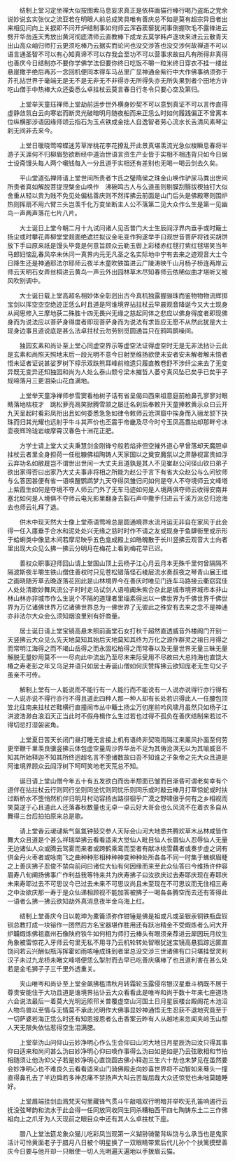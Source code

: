 <!-- { "loadSidebar": true } -->
　　结制上堂习定坐禅大似按图索马息妄求真正是依样画猫行棒行喝乃盗跖之党余说妙说玄实张仪之流亚若在明眼人前总成笑具唯有善庆总不如是莫有超宗异目者出来相见问向上关捩即不问开炉结制事如何师云浑吞蒺藜犹闲事倒握吹毛不露锋进云劈开华岳连天秀放出黄河彻底清师云直教棒下成龙去莫学韩卢逐块来进云云散青天出山高众岫归师打云更须吃棒乃云据实而论问也没交涉答也没交涉何故禅道不可以语言通圣智不可以有心知真谛不可以存我会至功不可以营事求故曰凡有所得非真得也善庆今日结制亦不要你学佛学法但要你终日吃饭不嚼一粒米终日穿衣不挂一缕丝悬崖撒手绝后再苏一念回机便同本得车马丛里广显神通金紫行中大作佛事纳须弥于芥孔拈世界于毫端无是无不是无非无不非得亦无所得失亦无所失果到者个田地方许吃山僧手中热棒大众还委悉么卓拄杖云莫言春日行冬令只要心空及第归。

　　上堂举天童珏禅师上堂劫前运步世外横身妙契不可以意到真证不可以言传直得虚静敛氛白云向寒岩而断灵光破暗明月随夜船而来正恁么时如何履践偏正不曾离本位纵横那涉语因缘师颂云指石为玉点铁成金拙人自逸智者劳心流水长舌清风素琴尘刹无间非去来今。

　　上堂日暖晓莺啼蝶迷芳草岸桃花李花撩乱开此景真堪羡流光急似梭瞬息春将半游子天涯何不归柳眉愁欲断经中道治世语言资生产业皆于实相不相违背只如今日居士设斋馒头每人两个嚫钱每入一分且道于实相还有差别也无喝一喝云剑去久矣。

　　平山堂道弘禅师请上堂世间所贵者卞氏之璧隋侯之珠金山唤作驴尿马粪出世间所贵者真如解脱菩提涅槃金山唤作　沸碗鸣古人与么道虽则剔膜刮翳拔楔抽钉大似舍重从轻以贵为贱不免见处偏枯善庆则不然挥拂云前面是山门后头是佛殿寒则围炉热则挥扇不用六臂三头岂羡千化万变坐断主人公不落第二见大众作么生是第一见幽鸟一声两声落花七片八片。

　　大士诞日上堂今朝二月十九试问诸人见否普门大士生辰阎浮界内垂手或时簸土扬尘或时攀花弄柳堂堂觌面绝遮拦拟议金毛变作狗遂举手曰观世音菩萨将钱买胡饼放下手曰原来祇是馒头毕竟是何意旨顾众云勒玉辔上彩楼赤红毬打紫红毬堪笑当年马郎妇恼乱春风卒未休问一真界内元无凡圣之名实际地中宁有去来之迹观音大士今日降生还是神通耶法尔耶师云夜半木童吹铁笛进云广陵涛映千山月杨子桥连两岸云师云天明石女弄丝桐进云黄鸟一声云外出园林草木尽知春师云依稀似曲才堪听又被风吹别调中。

　　大士诞日载上堂高超名相妙体全彰迥出古今真机独露握骊珠而鉴物物物流辉掷宝剑以挥空空空绝迹正恁么时且道是阿谁境界拈拄杖云早晨观音降诞今又大士现身从闻思修入三摩地获二殊胜十四无畏兴无缘之慈起同体之悲应以佛身得度者即现佛身而为说法应以菩萨身得度者即现菩萨身而为说法有求皆应无愿不从然此犹是大士现身边事且道说底是甚么法卓拄杖云勿劳别觅圆通旨只在鸦鸣鹊噪间。

　　独园玄素和尚讣至上堂心同虚空界示等虚空法证得虚空时无是无非法拈讣云此是玄素和尚照天照地末后一段光明不意今日射至维扬欲使未安者安未解者解未悟者悟未证者证说甚娑罗树下椁示双趺熊耳峰前棺遗只履直教卷舒不涉纤尘来去了无变异既无变异还知独园和尚为人处么泰山颓兮梁木摧哲人萎兮真风坠已矣乎已矣乎子规啼落月三更泪染山花血满地。

　　上堂举天童净禅师参雪窦看柏树子话有省呈偈曰西来祖意庭前柏鼻孔寥寥对眼睛落地枯枝才　跳松萝亮鬲笑掀腾雪颔之屡迁名刹后奉敕升天童捧敕黄示众曰云开九天呈起时看彩凤衔出且如何委悉急急如律令敕师云沧溟窟中挨身而入骊龙颔下抉珠而归其光耀也远射乎牛斗其声价也丕震乎帝畿及尽今时兮玉凤高翥拈却那畔兮冰壶夜辉玲珑岩峻摩霄汉春色十洲花正肥。

　　方学士请上堂大丈夫秉慧剑金刚锋兮般若焰非但空摧外道心早曾落却天魔胆卓拄杖云者里全身担荷一任秕糠佛祖陶铸人天家国以之奠安魔氛以之肃静视富贵如浮云弃功名如敝屣岂不谓世出世间一大丈夫且道孰是其人不见崔赵公问径山钦曰弟子欲出家得否曰出家乃大丈夫事非将相之所能为赵公于言下有省大众赵公与么问钦师与么答因甚便有省一语唤醒鹦鹉梦九天夺得凤雏归问如何是夺人不夺境师云文峰塔上紫霞生如何是夺境不夺人师云门外了无车马迹如何是人境两俱夺师云收得安南并塞北如何是人境俱不夺师云电光影里翻身去裂石声中撒手归进云千溪万派总归沧海去也师云礼拜了退。

　　供木中现天然大士像上堂燕语莺啼总是圆通境界水流月运无非自在家风于此会得一任入廛垂手合水和泥处处兴无缘之慈时时作不请之友或现身于鱼肆街里或示形于蛤蜊类中像显木间若摩尼映乎五色龛成殿上如皓魄散于长川竖拂云观音大士向者里出现大众见么拂一拂云分明月在梅花上看到梅花早已迟。

　　善权众职事迎师回山请上堂国山顶上云杨子江心月云月本无殊千里何曾隔隔不隔波斯夜半嚼生铁山僧住善权时只见苍松错落怪石棱层流水奏叔夜之琴青山展王维之画晓随芳草去晚逐落花回此是山林境界今在善庆时唯见门连车马路接云衢窈窕佳人处处清歌妙舞风流公子时时走马试剑人语喧阗朱紫合杂此是城市境界城市本非山林山林亦非城市作么生说个不隔的道理者里缁素得出以一佛世界为千佛世界千佛世界为万亿诸佛世界万亿诸佛世界总为一佛世界了无彼此之殊安有去来之念不是神通亦非法尔大众会么须知烟浪里别有好商量。

　　居士诞日请上堂宝镜高悬未照前画堂石女打秋千超然直透威音外楼阁门开别一天竖拂云大众见么先天地莫知其始后天地莫知其终为万化之源作群灵之祖日月得之而常明江海得之而不竭山岳得之而永固松柏得之而常春以及无量世界无量三昧无量解脱无量妙用莫不一一尽向此中流出乃至尽未来际受用不尽故曰大总持海也直饶大椿之寿老彭之年又乌足并语只如居士寿诞山僧如何庆赞挥拂云欲知庞老无生句父子虽亲不可传。

　　解制上堂有一人能说而不能行有一人能行而不能说有一人说亦说得行亦行得有一人说亦说不得行亦行不得且道此四种人那一种人却有长处若识得此人一任腰包顶笠北往南来拄杖芒鞋横行直撞闹市丛中簸土扬尘万仞崖前吟风啸月虽然只如杨子江洪波浩渺白浪滔天正当此时不假舟楫作么生过若也过得不孤负在善庆结制来若过不得切忌打湿袈裟角。

　　上堂夏日苦天长闭门昼打睡无言接上机有语终非契晓雨隔江来薰风扑面至何劳更举鞭千里羡良骥竖拂云体包虚空量周沙界华岳不足为其俦沧溟无以为其喻威音不知其所始释迦不知其所终迥超名言不堕诸数故曰吾不知谁之子象帝之先大众且道是阿谁境界顾众云阎浮树下呵呵笑地老天荒总不知。

　　诞日请上堂山僧今年五十有五发欲白而齿半颓面已皱而目渐昏可谓老矣幸有个道伴在拈拄杖云行则同行坐则同坐忧则同忧乐则同乐或时敲云棒月打草惊蛇或时扶过断桥水不堕悄然机伴归明月村动容扬古路徘徊乎广漠之野啸傲乎何有之乡相视而笑莫逆于心且道此人还落春秋数量也无卓一卓云好大哥会也么风流不在着衣多自从舞得三台后拍拍原来总是歌。

　　请上堂香云叆叇紫气氤氲钟鼓交参人天际会山河大地悉共腾欢草木丛林咸皆作舞大众且道是个甚么祥瑞举拂云看看适来大觉仙人毗目仙人长眉仙人忍辱仙人无量无边诸仙人众或腾云驾雾而来者或跨鹤乘鸾而至者有献冰桃雪藕者或奏步虚之词有供金丹火枣者或咏南飞之曲种种形相种种神变种种处所各各不同一时集于蟭螟眉睫之上善庆拂子忍俊不禁向前问曰诸位大仙有何因缘而来至此众仙答曰今维扬许仲容眉寿八旬阐扬佛事广作利益我等特来共为庆寿拂子曰汝欲庆过去寿耶庆现在寿耶庆未来寿耶过去不可思议今已过去未来不可思议尚且未至现在不可思议而无住相三寿之中汝欲庆那一寿于是众仙递相顾视不能加答被拂子一喝各各腾空而去还有答得此一语者么拂一拂云欲知劫外真消息夜半金乌海上红。

　　结制上堂善庆今日以乾坤为橐籥须弥作钳锤是佛是祖或凡或圣银汞铜铁瓶盘钗钏总教打成一块镕作一团然后方名宝器堪作胜用还有跃冶精金不受煆炼者么问大开炉韛煆炼佛祖嘉州石像陕府铁牛如何相为师打云棒头有眼须亲荐进云犀因玩月纹生角象被雷惊花入牙师云句里无私不用寻乃云机轮转处智眼犹迷宝镜高悬狐踪远匿直饶问若云兴酬似瓶泻挥霍如雨咳唾成珠到者里总没交涉三世诸佛有口只堪挂壁灵利汉子未过九龙桥未睹文峰塔便恁么掣肘而去早已吃善庆痛棒了也且道利害在甚么处若是金毛狮子子三千里外透重关。

　　夹山唯岑和尚讣至上堂金飙拂槛清秋月转霜轮玉露侵帘银汉星垂斗柄既不居于尊贵安能住于大功且道是谁境界拈讣云大众看看此是唯岑和尚于数十年来七座道场六会说法最后一着莫大光明远照邗关普覆虚空山河国土日月星辰楼台殿阁花木池沼人物鸟兽以至情与无情莫不承此光明作大佛事显妙神通悟无生忍获不退地究竟至于一切萨婆若海正恁么时还有知恩报恩者么击香案云昨有人从越地来忽闻夹岭玉山颓人天无限失依怙惹得空生泪满腮。

　　上堂举沩山问仰山云妙净明心作么生会仰曰山河大地日月星辰沩曰汝只得其事仰曰适来和尚问甚么沩曰妙净明心仰曰唤作事得么沩曰如是如是乃云弦歌相和节拍相随须让他沩仰父子若是妙净明心直饶圆古佛小释迦三生六十劫也未梦见在虽然要会妙净明心也不难良久云看看适来山门骑佛殿走向妙喜世界将不动智如来蓦头一撞直得鼻孔去了半边舜若多神忍痛不禁扬声大叫云苦哉屈哉大众还惊觉也未咄莫瞌睡好。

　　上堂眉端挂剑血溅梵天句里藏锋气贯斗牛敲唱双行明暗并举吹无孔笛响遏行云抚没弦琴韵和流水于此会得一任同放同收同生同杀糟粕西干四七陶铸东土二三作佛祖向上之爪牙为人天现前之眼目众中还有其人么卓拄杖下座。

　　腊八上堂法筵龙象众猫儿吃彩凤当观第一义猢狲骑鳖背纵饶与么承当也是鬼家活计可怜黄面老子于腊月八日被个明星换了一双眼睛带累后代儿孙个个扶篱摸壁善庆今日要与他开却一只眼使一切人光明遍天遍地以手拨眉云猫。

